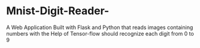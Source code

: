 # Mnist-Digit-Reader-
A Web Application Built with Flask and Python that reads images containing numbers with the Help of Tensor-flow should recognize each digit from 0 to 9  
